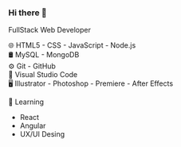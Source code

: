 ### Hi there 👋

FullStack Web Developer

🌐 HTML5 - CSS - JavaScript - Node.js    
🛢 MySQL - MongoDB    
⚙️ Git - GitHub  
🔧 Visual Studio Code  
🖥 Illustrator - Photoshop - Premiere - After Effects   


🌱 Learning
- React
- Angular
- UX/UI Desing
